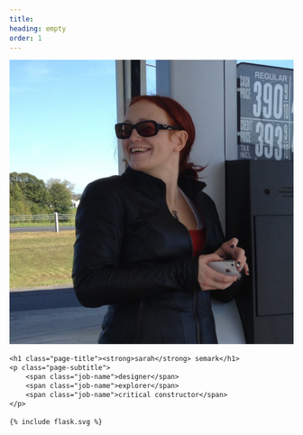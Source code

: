 ```yaml
---
title: 
heading: empty
order: 1
---
```


 <div class="header">
	<img src="/assets/img/s.jpg" class="sarahface" alt="Me.">

	<h1 class="page-title"><strong>sarah</strong> semark</h1>
	<p class="page-subtitle">
		<span class="job-name">designer</span>
		<span class="job-name">explorer</span>
		<span class="job-name">critical constructor</span>
	</p>

	{% include flask.svg %}
</div>

